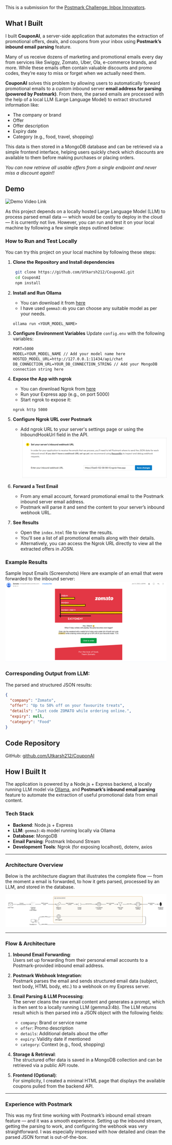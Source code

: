 This is a submission for the [Postmark Challenge: Inbox Innovators](https://dev.to/challenges/postmark).

## What I Built 
I built **CouponAI**, a server-side application that automates the extraction of promotional offers, deals, and coupons from your inbox using **Postmark’s inbound email parsing** feature.

Many of us receive dozens of marketing and promotional emails every day from services like Swiggy, Zomato, Uber, Ola, e-commerce brands, and more. While these emails often contain valuable discounts and promo codes, they’re easy to miss or forget when we actually need them.

**CouponAI** solves this problem by allowing users to automatically forward promotional emails to a custom inbound server **email address for parsing (powered by Postmark)**. From there, the parsed emails are processed with the help of a local LLM (Large Language Model) to extract structured information like:

- The company or brand
- Offer
- Offer description
- Expiry date
- Category (e.g., food, travel, shopping)

This data is then stored in a MongoDB database and can be retrieved via a simple frontend interface, helping users quickly check which discounts are available to them before making purchases or placing orders.

*You can now retrieve all usable offers from a single endpoint and never miss a discount again!!*

## Demo 
![Demo Video Link](https://github.com/Utkarsh212/CouponAI/blob/main/docs/images/CoupounAI.gif)

As this project depends on a locally hosted Large Language Model (LLM) to process parsed email data — which would be costly to deploy in the cloud — it is currently not live.
However, you can run and test it on your local machine by following a few simple steps outlined below:

### How to Run and Test Locally
You can try this project on your local machine by following these steps:
1. **Clone the Repository and Install dependencies** 
   ```bash
	git clone https://github.com/Utkarsh212/CouponAI.git
	cd CouponAI
    npm install
   ```

2. **Install and Run Ollama**
	- You can download it from [here](https://ollama.com/download)
	- I have used `gemma3:4b` you can choose any suitable model as per your 		needs. 
	```shell
	ollama run <YOUR_MODEL_NAME>
	```

3. **Configure Environment Variables**
		Update `config.env` with the following variables:
	```
	PORT=5000
	MODEL=YOUR_MODEL_NAME // Add your model name here
	HOSTED_MODEL_URL=http://127.0.0.1:11434/api/chat
	DB_CONNECTION_URL=YOUR_DB_CONNECTION_STRING // Add your MongoDB connection string here
	```

4. **Expose the App with ngrok**
	- You can download Ngrok from [here](https://ngrok.com/downloads/windows) 
	- Run your Express app (e.g., on port 5000)
    - Start ngrok to expose it:
	```shell
	ngrok http 5000
	```

5. **Configure Ngrok URL over Postmark**
   - Add ngrok URL to your server's settings page or using the InboundHookUrl field in the API.
  ![Postmark portal config](https://github.com/Utkarsh212/CouponAI/blob/main/docs/images/postmark-inbound-webhook-url.png)

7. **Forward a Test Email**
	- From any email account, forward promotional email to the Postmark inbound server email address.
	- Postmark will parse it and send the content to your server’s inbound webhook URL.

8. **See Results**
	-   Open the `index.html` file to view the results.
	-   You'll see a list of all promotional emails along with their details.
	-   Alternatively, you can access the Ngrok URL directly to view all the extracted offers in JOSN.

### Example Results
Sample Input Emails (Screenshots)
Here are example of an email that were forwarded to the inbound server:
![Example Email](https://github.com/Utkarsh212/CouponAI/blob/main/docs/images/example-mail.png)

### Corresponding Output from LLM:
The parsed and structured JSON results:
```json
{
  "company": "Zomato",
  "offer": "Up to 50% off on your favourite treats",
  "details": "Just code ZOMATO while ordering online.",
  "expiry": null,
  "category": "Food"
}
```

## Code Repository
GitHub: [github.com/Utkarsh212/CouponAI](https://github.com/Utkarsh212/CouponAI)

## How I Built It 
The application is powered by a Node.js + Express backend, a locally running LLM model via [Ollama](https://ollama.com/), and **Postmark’s inbound email parsing** feature to automate the extraction of useful promotional data from email content.

### Tech Stack

-   **Backend**: Node.js + Express
-   **LLM**: `gemma3:4b` model running locally via Ollama
-   **Database**: MongoDB
-   **Email Parsing**: Postmark Inbound Stream
-   **Development Tools**: Ngrok (for exposing localhost), dotenv, axios

----------

### Architecture Overview

Below is the architecture diagram that illustrates the complete flow — from the moment a email is forwarded, to how it gets parsed, processed by an LLM, and stored in the database.

![CouponAI Architecture Diagram](https://github.com/Utkarsh212/CouponAI/blob/main/docs/images/couponai-architecture.png)

----------

### Flow & Architecture

1.  **Inbound Email Forwarding**:  
    Users set up forwarding from their personal email accounts to a Postmark-provided inbound email address.
    
2.  **Postmark Webhook Integration**:  
    Postmark parses the email and sends structured email data (subject, text body, HTML body, etc.) to a webhook on my Express server.
    
3.  **Email Parsing & LLM Processing**:  
    The server cleans the raw email content and generates a prompt, which is then sent to a locally running LLM (gemma3:4b). The LLM returns result which is then parsed into a JSON object with the following fields:
   
    -   `company`: Brand or service name
    -   `offer`: Promo description
    -   `details`: Additional details about the offer
    -   `expiry`: Validity date if mentioned
    -   `category`: Context (e.g., food, shopping)
        
4.  **Storage & Retrieval**:  
    The structured offer data is saved in a MongoDB collection and can be retrieved via a public API route.
    
5.  **Frontend (Optional)**:  
    For simplicity, I created a minimal HTML page that displays the available coupons pulled from the backend API.

----------

### Experience with Postmark

This was my first time working with Postmark’s inbound email stream feature — and it was a smooth experience. Setting up the inbound stream, getting the parsing to work, and configuring the webhook was very straightforward. I was especially impressed with how detailed and clean the parsed JSON format is out-of-the-box.
